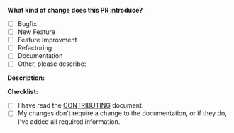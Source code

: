 **What kind of change does this PR introduce?**

<!-- (Update "[ ]" to "[x]" to check a box) -->

- [ ] Bugfix
- [ ] New Feature
- [ ] Feature Improvment
- [ ] Refactoring
- [ ] Documentation
- [ ] Other, please describe:

**Description:**
<!--- Use this section to describe your changes.  Why is this change required? What problem does it solve? If your test fixes a specific issue, don't forget to reference the issue number. If your PR is still a work in progress, that's totally fine – just include [WIP] within the title. -->

**Checklist:**
<!--- Before you submit the PR, go over this checklist and make sure you can tick off all the boxes. [] -> [x] -->

- [ ] I have read the [CONTRIBUTING](../CONTRIBUTING.md) document.
- [ ] My changes don't require a change to the documentation, or if they do, I've added all required information.
